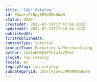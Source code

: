 ```yaml
---
title: 'FAQ: Catalog'
id: 35wofsEfRpj6R945MkOAwM
status: DRAFT
createdAt: 2022-07-19T17:47:06.003Z
updatedAt: 2022-07-19T17:58:36.247Z
publishedAt: 
firstPublishedAt: 
contentType: tutorial
productTeam: Marketing & Merchandising
author: 1malnhMX0vPThsaJaZMYm2
slugEN: faq-catalog
locale: en
legacySlug: faq-catalog
subcategoryId: 3x0rlkjSvv5MRhMNRm0wae
---
```




